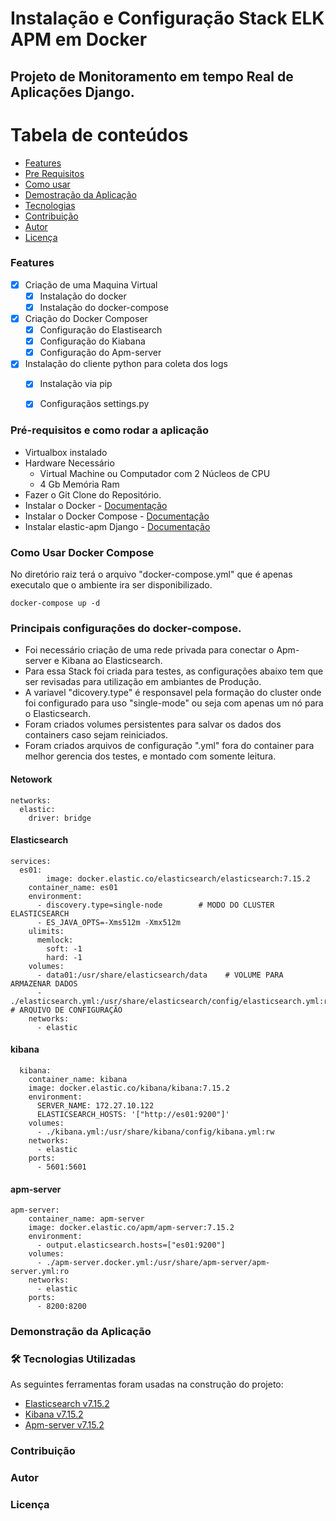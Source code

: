 # Instalação e Configuração Stack ELK APM em Docker

## Projeto de Monitoramento em tempo Real de Aplicações Django.


Tabela de conteúdos
=================
<!--ts-->   
   * [Features](#Features)	  
   * [Pre Requisitos](#pré-requisitos-e-como-rodar-a-aplicação)
   * [Como usar](#como-usar-docker-compose)
   * [Demostração da Aplicação](#demonstração-da-aplicação)   
   * [Tecnologias](#-tecnologias-utilizadas)
   * [Contribuição](#contribuição)
   * [Autor](#autor)
   * [Licença](#licença)
<!--te-->


### Features

- [x] Criação de uma Maquina Virtual 
	- [x] Instalação do docker
	- [x] Instalação do docker-compose

- [x] Criação do Docker Composer
	- [x]	Configuração do Elastisearch
	- [x]	Configuração do Kiabana
	- [x]	Configuração do Apm-server

- [x] Instalação do cliente python para coleta dos logs
	- [x]	Instalação via pip
	- [x]	Configuraçãos settings.py


### Pré-requisitos e como rodar a aplicação

		
- Virtualbox instalado
- Hardware Necessário
  - Virtual Machine ou Computador com 2 Núcleos de CPU 
  - 4 Gb Memória Ram
- Fazer o Git Clone do Repositório.
- Instalar o Docker - [Documentação](https://docs.docker.com/engine/install/)
- Instalar o Docker Compose - [Documentação](https://docs.docker.com/compose/install/)
- Instalar elastic-apm Django - [Documentação](https://www.elastic.co/guide/en/apm/agent/python/current/django-support.html)

### Como Usar Docker Compose

No diretório raiz terá o arquivo "docker-compose.yml" que é apenas executalo que o ambiente ira ser disponibilizado.

	docker-compose up -d

### Principais configurações do docker-compose.


- Foi necessário criação de uma rede privada para conectar o Apm-server e Kibana ao Elasticsearch.
- Para essa Stack foi criada para testes, as configurações abaixo tem que ser revisadas para utilização em ambiantes de Produção.
- A variavel "dicovery.type" é responsavel pela formação do cluster onde foi configurado para uso "single-mode" ou seja com apenas um nó para o Elasticsearch.
- Foram criados volumes persistentes para salvar os dados dos containers caso sejam reiniciados.
- Foram criados arquivos de configuração ".yml" fora do container para melhor gerencia dos testes, e montado com somente leitura.

#### Netowork


	networks:
	  elastic:
	    driver: bridge


#### Elasticsearch

	services:
  	  es01:
    	    image: docker.elastic.co/elasticsearch/elasticsearch:7.15.2
	    container_name: es01 
	    environment:
	      - discovery.type=single-node        # MODO DO CLUSTER ELASTICSEARCH
	      - ES_JAVA_OPTS=-Xms512m -Xmx512m
	    ulimits:
	      memlock:
	        soft: -1
	        hard: -1
	    volumes:
	      - data01:/usr/share/elasticsearch/data    # VOLUME PARA ARMAZENAR DADOS 
	      - ./elasticsearch.yml:/usr/share/elasticsearch/config/elasticsearch.yml:ro # ARQUIVO DE CONFIGURAÇÃO
	    networks:
	      - elastic


#### kibana

	  kibana:
	    container_name: kibana
	    image: docker.elastic.co/kibana/kibana:7.15.2
	    environment:
	      SERVER_NAME: 172.27.10.122
	      ELASTICSEARCH_HOSTS: '["http://es01:9200"]'
	    volumes:
	      - ./kibana.yml:/usr/share/kibana/config/kibana.yml:rw
	    networks:
	      - elastic
	    ports:
	      - 5601:5601


#### apm-server

	apm-server:
	    container_name: apm-server
	    image: docker.elastic.co/apm/apm-server:7.15.2
	    environment:
	      - output.elasticsearch.hosts=["es01:9200"]
	    volumes:  
	      - ./apm-server.docker.yml:/usr/share/apm-server/apm-server.yml:ro
	    networks:
	      - elastic
	    ports:
	      - 8200:8200



### Demonstração da Aplicação



### 🛠 Tecnologias Utilizadas

As seguintes ferramentas foram usadas na construção do projeto:

- [Elasticsearch v7.15.2](https://www.elastic.co/guide/en/elasticsearch/reference/master/docker.html)
- [Kibana v7.15.2](https://www.elastic.co/guide/en/kibana/7.15/docker.html)
- [Apm-server v7.15.2](https://www.elastic.co/guide/en/apm/server/7.15/running-on-docker.html)


### Contribuição
### Autor
### Licença

